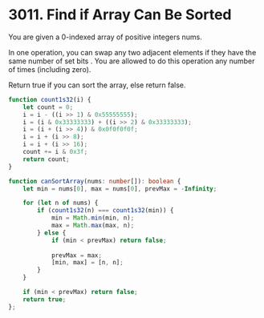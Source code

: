 # 3011. Find if Array Can Be Sorted

You are given a 0-indexed array of positive integers nums.

In one operation, you can swap any two adjacent elements if they have the same number of 
set bits
. You are allowed to do this operation any number of times (including zero).

Return true if you can sort the array, else return false.

```ts
function count1s32(i) {
    let count = 0;
    i = i - ((i >> 1) & 0x55555555);
    i = (i & 0x33333333) + ((i >> 2) & 0x33333333);
    i = (i + (i >> 4)) & 0x0f0f0f0f;
    i = i + (i >> 8);
    i = i + (i >> 16);
    count += i & 0x3f;
    return count;
}

function canSortArray(nums: number[]): boolean {    
    let min = nums[0], max = nums[0], prevMax = -Infinity;

    for (let n of nums) {
        if (count1s32(n) === count1s32(min)) {
            min = Math.min(min, n);
            max = Math.max(max, n);
        } else {
            if (min < prevMax) return false;
        
            prevMax = max;
            [min, max] = [n, n];
        }
    }

    if (min < prevMax) return false;
    return true;
};
```
